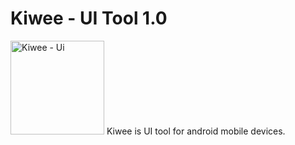 # Kiwee - UI Tool 1.0  
<img src="https://cloud.githubusercontent.com/assets/10174519/22942431/8c5486b2-f30f-11e6-8575-3864f329d52e.png" alt="Kiwee - Ui" style="width:150px;height:150px;">
Kiwee is UI tool for android mobile devices.

